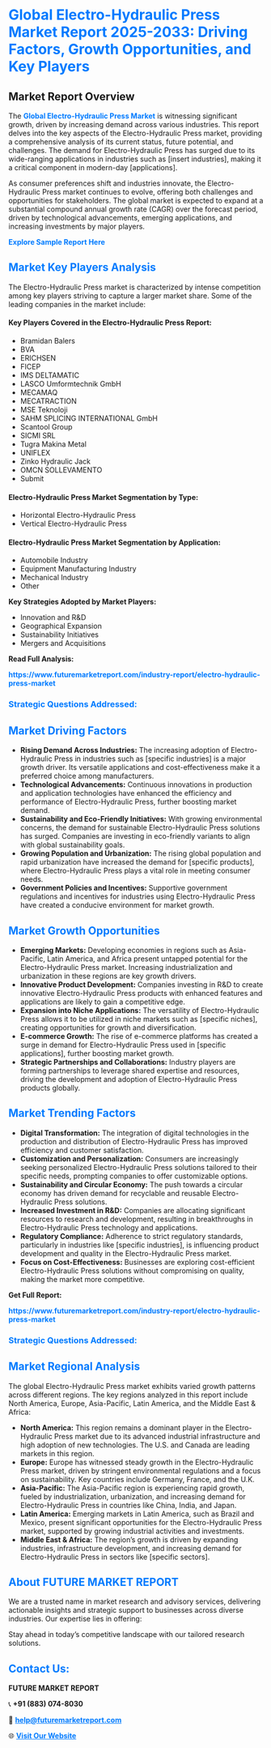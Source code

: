 <h1 style="color: #007BFF;">Global Electro-Hydraulic Press Market Report 2025-2033: Driving Factors, Growth Opportunities, and Key Players</h1>

<section id="overview">
<h2>Market Report Overview</h2>
<p>The <a href="https://www.futuremarketreport.com/industry-report/electro-hydraulic-press-market" style="color: #007BFF; text-decoration: none;"><strong>Global Electro-Hydraulic Press Market</strong></a> is witnessing significant growth, driven by increasing demand across various industries. This report delves into the key aspects of the Electro-Hydraulic Press market, providing a comprehensive analysis of its current status, future potential, and challenges. The demand for Electro-Hydraulic Press has surged due to its wide-ranging applications in industries such as [insert industries], making it a critical component in modern-day [applications].</p>
<p>As consumer preferences shift and industries innovate, the Electro-Hydraulic Press market continues to evolve, offering both challenges and opportunities for stakeholders. The global market is expected to expand at a substantial compound annual growth rate (CAGR) over the forecast period, driven by technological advancements, emerging applications, and increasing investments by major players.</p>
</section>

<section id="overview">
<p><a href="https://www.futuremarketreport.com/request-sample/reportId=89581" style="color: #007BFF; text-decoration: none;"><strong>Explore Sample Report Here</strong></a></p>
</section>

<section id="key-players">
<h2 style="color: #007BFF;">Market Key Players Analysis</h2>
<p>The Electro-Hydraulic Press market is characterized by intense competition among key players striving to capture a larger market share. Some of the leading companies in the market include:</p>
<h4>Key Players Covered in the Electro-Hydraulic Press Report:</h4>
<ul><li>Bramidan Balers</li><li>BVA</li><li>ERICHSEN</li><li>FICEP</li><li>IMS DELTAMATIC</li><li>LASCO Umformtechnik GmbH</li><li>MECAMAQ</li><li>MECATRACTION</li><li>MSE Teknoloji</li><li>SAHM SPLICING INTERNATIONAL GmbH</li><li>Scantool Group</li><li>SICMI SRL</li><li>Tugra Makina Metal</li><li>UNIFLEX</li><li>Zinko Hydraulic Jack</li><li>OMCN SOLLEVAMENTO</li><li>Submit</li></ul>
<h4>Electro-Hydraulic Press Market Segmentation by Type:</h4>
<ul><li>Horizontal Electro-Hydraulic Press</li><li>Vertical Electro-Hydraulic Press</li></ul>

<h4>Electro-Hydraulic Press Market Segmentation by Application:</h4>
<ul><li>Automobile Industry</li><li>Equipment Manufacturing Industry</li><li>Mechanical Industry</li><li>Other</li></ul>
<p><strong>Key Strategies Adopted by Market Players:</strong></p>
<ul>
<li>Innovation and R&D</li>
<li>Geographical Expansion</li>
<li>Sustainability Initiatives</li>
<li>Mergers and Acquisitions</li>
</ul>
</section>

<section>
<p><strong>Read Full Analysis: </strong></p><a href="https://www.futuremarketreport.com/industry-report/electro-hydraulic-press-market" style="color: #007BFF; text-decoration: none;"><strong>https://www.futuremarketreport.com/industry-report/electro-hydraulic-press-market</strong></a>
<h3 style="color: #007BFF;">Strategic Questions Addressed:</h3>
</section>

<section id="driving-factors">
<h2 style="color: #007BFF;">Market Driving Factors</h2>
<ul>
<li><strong>Rising Demand Across Industries:</strong> The increasing adoption of Electro-Hydraulic Press in industries such as [specific industries] is a major growth driver. Its versatile applications and cost-effectiveness make it a preferred choice among manufacturers.</li>
<li><strong>Technological Advancements:</strong> Continuous innovations in production and application technologies have enhanced the efficiency and performance of Electro-Hydraulic Press, further boosting market demand.</li>
<li><strong>Sustainability and Eco-Friendly Initiatives:</strong> With growing environmental concerns, the demand for sustainable Electro-Hydraulic Press solutions has surged. Companies are investing in eco-friendly variants to align with global sustainability goals.</li>
<li><strong>Growing Population and Urbanization:</strong> The rising global population and rapid urbanization have increased the demand for [specific products], where Electro-Hydraulic Press plays a vital role in meeting consumer needs.</li>
<li><strong>Government Policies and Incentives:</strong> Supportive government regulations and incentives for industries using Electro-Hydraulic Press have created a conducive environment for market growth.</li>
</ul>
</section>

<section id="growth-opportunities">
<h2 style="color: #007BFF;">Market Growth Opportunities</h2>
<ul>
<li><strong>Emerging Markets:</strong> Developing economies in regions such as Asia-Pacific, Latin America, and Africa present untapped potential for the Electro-Hydraulic Press market. Increasing industrialization and urbanization in these regions are key growth drivers.</li>
<li><strong>Innovative Product Development:</strong> Companies investing in R&D to create innovative Electro-Hydraulic Press products with enhanced features and applications are likely to gain a competitive edge.</li>
<li><strong>Expansion into Niche Applications:</strong> The versatility of Electro-Hydraulic Press allows it to be utilized in niche markets such as [specific niches], creating opportunities for growth and diversification.</li>
<li><strong>E-commerce Growth:</strong> The rise of e-commerce platforms has created a surge in demand for Electro-Hydraulic Press used in [specific applications], further boosting market growth.</li>
<li><strong>Strategic Partnerships and Collaborations:</strong> Industry players are forming partnerships to leverage shared expertise and resources, driving the development and adoption of Electro-Hydraulic Press products globally.</li>
</ul>
</section>

<section id="trending-factors">
<h2 style="color: #007BFF;">Market Trending Factors</h2>
<ul>
<li><strong>Digital Transformation:</strong> The integration of digital technologies in the production and distribution of Electro-Hydraulic Press has improved efficiency and customer satisfaction.</li>
<li><strong>Customization and Personalization:</strong> Consumers are increasingly seeking personalized Electro-Hydraulic Press solutions tailored to their specific needs, prompting companies to offer customizable options.</li>
<li><strong>Sustainability and Circular Economy:</strong> The push towards a circular economy has driven demand for recyclable and reusable Electro-Hydraulic Press solutions.</li>
<li><strong>Increased Investment in R&D:</strong> Companies are allocating significant resources to research and development, resulting in breakthroughs in Electro-Hydraulic Press technology and applications.</li>
<li><strong>Regulatory Compliance:</strong> Adherence to strict regulatory standards, particularly in industries like [specific industries], is influencing product development and quality in the Electro-Hydraulic Press market.</li>
<li><strong>Focus on Cost-Effectiveness:</strong> Businesses are exploring cost-efficient Electro-Hydraulic Press solutions without compromising on quality, making the market more competitive.</li>
</ul>
</section>

<section>
<p><strong>Get Full Report: </strong></p><a href="https://www.futuremarketreport.com/industry-report/electro-hydraulic-press-market" style="color: #007BFF; text-decoration: none;"><strong>https://www.futuremarketreport.com/industry-report/electro-hydraulic-press-market</strong></a>
<h3 style="color: #007BFF;">Strategic Questions Addressed:</h3>
</section>


<section id="regional-analysis">
<h2 style="color: #007BFF;">Market Regional Analysis</h2>
<p>The global Electro-Hydraulic Press market exhibits varied growth patterns across different regions. The key regions analyzed in this report include North America, Europe, Asia-Pacific, Latin America, and the Middle East & Africa:</p>
<ul>
<li><strong>North America:</strong> This region remains a dominant player in the Electro-Hydraulic Press market due to its advanced industrial infrastructure and high adoption of new technologies. The U.S. and Canada are leading markets in this region.</li>
<li><strong>Europe:</strong> Europe has witnessed steady growth in the Electro-Hydraulic Press market, driven by stringent environmental regulations and a focus on sustainability. Key countries include Germany, France, and the U.K.</li>
<li><strong>Asia-Pacific:</strong> The Asia-Pacific region is experiencing rapid growth, fueled by industrialization, urbanization, and increasing demand for Electro-Hydraulic Press in countries like China, India, and Japan.</li>
<li><strong>Latin America:</strong> Emerging markets in Latin America, such as Brazil and Mexico, present significant opportunities for the Electro-Hydraulic Press market, supported by growing industrial activities and investments.</li>
<li><strong>Middle East & Africa:</strong> The region’s growth is driven by expanding industries, infrastructure development, and increasing demand for Electro-Hydraulic Press in sectors like [specific sectors].</li>
</ul>
</section>

<footer>
<h2 style="color: #007BFF;">About FUTURE MARKET REPORT</h2>
<p>We are a trusted name in market research and advisory services, delivering actionable insights and strategic support to businesses across diverse industries. Our expertise lies in offering:</p>

<p>Stay ahead in today’s competitive landscape with our tailored research solutions.</p>

<h2 style="color: #007BFF;">Contact Us:</h2>
<p><strong>FUTURE MARKET REPORT</strong></p>
<p>📞 <strong>+91 (883) 074-8030</strong></p>
<p>📧 <strong><a href="mailto:help@futuremarketreport.com" style="color: #007BFF;">help@futuremarketreport.com</a></strong></p>
<p>🌐 <strong><a href="https://www.futuremarketreport.com/" style="color: #007BFF;">Visit Our Website</a></strong></p>
</footer>